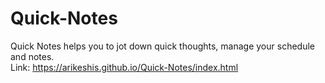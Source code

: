 # Quick-Notes
Quick Notes helps you to jot down quick thoughts, manage your schedule and notes. <br />
Link: https://arikeshis.github.io/Quick-Notes/index.html
